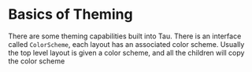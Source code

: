 # Basics of Theming

There are some theming capabilities built into Tau.
There is an interface called `ColorScheme`, each layout has an associated color scheme. Usually the top level layout is given a color scheme, and all the children will copy the color scheme
